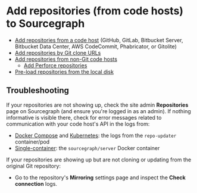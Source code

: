 # Add repositories (from code hosts) to Sourcegraph

- [Add repositories from a code host](../external_service/index.md) (GitHub, GitLab, Bitbucket Server, Bitbucket Data Center, AWS CodeCommit, Phabricator, or Gitolite)
- [Add repositories by Git clone URLs](../external_service/other.md)
- [Add repositories from non-Git code hosts](../external_service/non-git.md)
  - [Add Perforce repositories](perforce.md)
- [Pre-load repositories from the local disk](pre_load_from_local_disk.md)

## Troubleshooting

If your repositories are not showing up, check the site admin **Repositories** page on Sourcegraph (and ensure you're logged in as an admin).
If nothing informative is visible there, check for error messages related to communication with your code host's API in the logs from:

- [Docker Compose](../install/docker-compose/index.md) and [Kubernetes](../install/kubernetes/index.md): the logs from the `repo-updater` container/pod
- [Single-container](../install/docker/index.md): the `sourcegraph/server` Docker container

If your repositories are showing up but are not cloning or updating from the original Git repository:

- Go to the repository's **Mirroring** settings page and inspect the **Check connection** logs.
